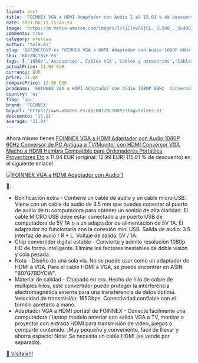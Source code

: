 ```yaml
---
layout: post
title: 'FOINNEX VGA a HDMI Adaptador con Audio 1 al 15.01 % de descuento'
date: 2021-06-11 15:45:53
image: 'https://m.media-amazon.com/images/I/41CIvV06jCL._SL500_._SL400_.jpg'
comments: true
category: ofertas
author: 'tole.es'
slug: 'B072NCTBVP-es FOINNEX VGA a HDMI Adaptador con Audio 1080P 60Hz...'
sku: 'B072NCTBVP-es'
tags: [ '1080p','Accesorios','Cables VGA','Cables y accesorios','Cables y conectores','Informática','foinnex', ]
actualPrice: 11.04 EUR
currency: EUR
price: 11.04
comparePrice: 12.99 EUR
prodname: 'FOINNEX VGA a HDMI Adaptador con Audio 1080P 60Hz  Conversor de PC Antigua a TV/Monitor con HDMI  Conversor VGA Macho a HDMI Hembra Compatible para Ordenadores  Portátiles  Proyectores  Etc'
country: 'es'
flag: '🇪🇸'
brand: 'FOINNEX'
buyurl: 'https://www.amazon.es/dp/B072NCTBVP/?tag=tolees-21'
descuento: '15.01'
average: '11.04'
---
```


Ahora mismo tienes [FOINNEX VGA a HDMI Adaptador con Audio 1080P 60Hz  Conversor de PC Antigua a TV/Monitor con HDMI  Conversor VGA Macho a HDMI Hembra Compatible para Ordenadores  Portátiles  Proyectores  Etc](https://www.amazon.es/dp/B072NCTBVP/?tag=tolees-21) a 11.04 EUR (original: 12.99 EUR) (15.01 %  de descuento) en el siguiente enlace!

[![FOINNEX VGA a HDMI Adaptador con Audio 1](https://m.media-amazon.com/images/I/41CIvV06jCL._SL500_._SL400_.jpg)](https://www.amazon.es/dp/B072NCTBVP/?tag=tolees-21)

🔎:

- Bonificación extra - Contiene un cable de audio y un cable micro USB. Viene con un cable de audio de 3.5 mm que puedes conectar al puerto de audio de tu computadora para obtener un sonido de alta claridad. El cable MICRO USB debe estar conectado a un puerto USB de computadora de 5V 1A o a un adaptador de alimentación de 5V 1A. El adaptador no funcionaría con la conexión mini USB. Salida de audio: 3.5 interfaz de audio / R + L. Voltaje de salida: 5V / 1A.
- Chip convertidor digital estable - Convierte y admite resolución 1080p HD de forma inteligente. Elimine los factores inestables de doble visión y cola pesada.
- Nota - Diseño de una sola vía. No se puede usar como un adaptador de HDMI a VGA. Para el cable HDMI a VGA, se puede encontrar en ASIN "B07G7BDYCW".
- Material de calidad - Chapado en oro. Hecho de hilo de cobre de múltiples hilos, este convertidor puede proteger la interferencia electromagnética externa para una transferencia de datos óptima. Velocidad de transmisión: 165Gbps. Conectividad confiable con el tornillo apretado a mano.
- Adaptador VGA a HDMI portátil de FOINNEX - Conecte fácilmente una computadora / laptop modelo anterior con salida VGA a TV, monitor o proyector con entrada HDMI para transmisión de video, juegos o compartir contenido. ¡Muy pequeño y conveniente, fácil de lllevar y ahorra espacio! Nota: Se necesita un cable HDMI (se vende por separado).

[🛒 Visítala!!!](https://www.amazon.es/dp/B072NCTBVP/?tag=tolees-21)
